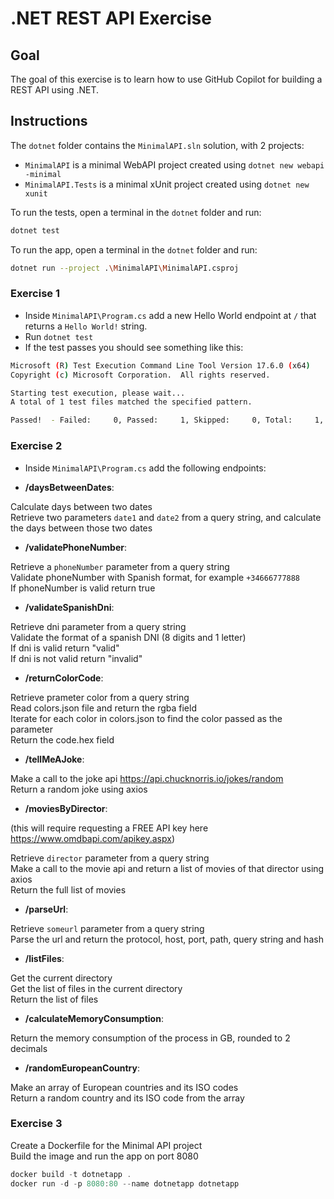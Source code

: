 # .NET REST API Exercise

## Goal

The goal of this exercise is to learn how to use GitHub Copilot for building a REST API using .NET.

## Instructions

The `dotnet` folder contains the `MinimalAPI.sln` solution, with 2 projects:

- `MinimalAPI` is a minimal WebAPI project created using `dotnet new webapi -minimal`
- `MinimalAPI.Tests` is a minimal xUnit project created using `dotnet new xunit`

To run the tests, open a terminal in the `dotnet` folder and run:

``` bash
dotnet test
```

To run the app, open a terminal in the `dotnet` folder and run:

``` bash
dotnet run --project .\MinimalAPI\MinimalAPI.csproj
```

### Exercise 1

- Inside `MinimalAPI\Program.cs` add a new Hello World endpoint at `/` that returns a `Hello World!` string.
- Run `dotnet test`
- If the test passes you should see something like this:

``` bash
Microsoft (R) Test Execution Command Line Tool Version 17.6.0 (x64)
Copyright (c) Microsoft Corporation.  All rights reserved.

Starting test execution, please wait...
A total of 1 test files matched the specified pattern.

Passed!  - Failed:     0, Passed:     1, Skipped:     0, Total:     1, Duration: < 1 ms - MinimalAPI.Tests.dll
```

### Exercise 2

- Inside `MinimalAPI\Program.cs` add the following endpoints:

- **/daysBetweenDates**: 

Calculate days between two dates<br />
Retrieve two parameters `date1` and `date2` from a query string, and calculate the days between those two dates<br />

- **/validatePhoneNumber**: 

Retrieve a `phoneNumber` parameter from a query string<br />
Validate phoneNumber with Spanish format, for example `+34666777888`<br />
If phoneNumber is valid return true<br />

- **/validateSpanishDni**:

Retrieve dni parameter from a query string<br />
Validate the format of a spanish DNI (8 digits and 1 letter)<br />
If dni is valid return "valid"<br />
If dni is not valid return "invalid"<br />

- **/returnColorCode**:

Retrieve prameter color from a query string<br />
Read colors.json file and return the rgba field<br />
Iterate for each color in colors.json to find the color passed as the parameter<br />
Return the code.hex field<br />

- **/tellMeAJoke**:

Make a call to the joke api https://api.chucknorris.io/jokes/random<br />
Return a random joke using axios<br />
        
- **/moviesByDirector**:

(this will require requesting a FREE API key here https://www.omdbapi.com/apikey.aspx)

Retrieve `director` parameter from a query string<br />
Make a call to the movie api and return a list of movies of that director using axios<br />
Return the full list of movies<br />

- **/parseUrl**:

Retrieve `someurl` parameter from a query string<br />
Parse the url and return the protocol, host, port, path, query string and hash<br />

- **/listFiles**:

Get the current directory<br />
Get the list of files in the current directory<br />
Return the list of files<br />

- **/calculateMemoryConsumption**:

Return the memory consumption of the process in GB, rounded to 2 decimals

- **/randomEuropeanCountry**:

Make an array of European countries and its ISO codes<br />
Return a random country and its ISO code from the array<br />

### Exercise 3

Create a Dockerfile for the Minimal API project<br />
Build the image and run the app on port 8080

``` powershell
docker build -t dotnetapp .
docker run -d -p 8080:80 --name dotnetapp dotnetapp
```
